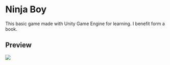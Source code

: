 # Ninja Boy

This basic game made with Unity Game Engine for learning. I benefit form a book.

## Preview

<img src="https://thumbs.gfycat.com/WavyShinyAnole-size_restricted.gif">
